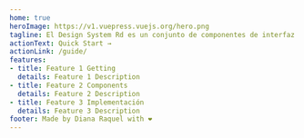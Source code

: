 ```yaml
---
home: true
heroImage: https://v1.vuepress.vuejs.org/hero.png
tagline: El Design System Rd es un conjunto de componentes de interfaz de usuario (UI), guías de diseño y herramientas destinadas a proporcionar una experiencia de usuario coherente y eficiente. 
actionText: Quick Start →
actionLink: /guide/
features:
- title: Feature 1 Getting
  details: Feature 1 Description
- title: Feature 2 Components
  details: Feature 2 Description
- title: Feature 3 Implementación
  details: Feature 3 Description
footer: Made by Diana Raquel with ❤️
---
```

